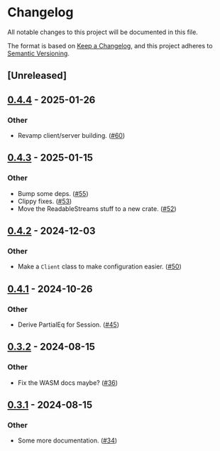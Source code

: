 # Changelog
All notable changes to this project will be documented in this file.

The format is based on [Keep a Changelog](https://keepachangelog.com/en/1.0.0/),
and this project adheres to [Semantic Versioning](https://semver.org/spec/v2.0.0.html).

## [Unreleased]

## [0.4.4](https://github.com/kixelated/web-transport-rs/compare/web-transport-wasm-v0.4.3...web-transport-wasm-v0.4.4) - 2025-01-26

### Other

- Revamp client/server building. ([#60](https://github.com/kixelated/web-transport-rs/pull/60))

## [0.4.3](https://github.com/kixelated/web-transport-rs/compare/web-transport-wasm-v0.4.2...web-transport-wasm-v0.4.3) - 2025-01-15

### Other

- Bump some deps. ([#55](https://github.com/kixelated/web-transport-rs/pull/55))
- Clippy fixes. ([#53](https://github.com/kixelated/web-transport-rs/pull/53))
- Move the ReadableStreams stuff to a new crate. ([#52](https://github.com/kixelated/web-transport-rs/pull/52))

## [0.4.2](https://github.com/kixelated/web-transport-rs/compare/web-transport-wasm-v0.4.1...web-transport-wasm-v0.4.2) - 2024-12-03

### Other

- Make a `Client` class to make configuration easier. ([#50](https://github.com/kixelated/web-transport-rs/pull/50))

## [0.4.1](https://github.com/kixelated/web-transport-rs/compare/web-transport-wasm-v0.4.0...web-transport-wasm-v0.4.1) - 2024-10-26

### Other

- Derive PartialEq for Session. ([#45](https://github.com/kixelated/web-transport-rs/pull/45))

## [0.3.2](https://github.com/kixelated/web-transport-rs/compare/web-transport-wasm-v0.3.1...web-transport-wasm-v0.3.2) - 2024-08-15

### Other
- Fix the WASM docs maybe? ([#36](https://github.com/kixelated/web-transport-rs/pull/36))

## [0.3.1](https://github.com/kixelated/web-transport-rs/compare/web-transport-wasm-v0.3.0...web-transport-wasm-v0.3.1) - 2024-08-15

### Other
- Some more documentation. ([#34](https://github.com/kixelated/web-transport-rs/pull/34))
